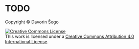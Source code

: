 # TODO
<p>Copyright &copy; Davorin Šego</p>
  <p>
    <a rel="license" href="http://creativecommons.org/licenses/by/4.0/">
    <img alt="Creative Commons License" style="border-width:0" src="https://i.creativecommons.org/l/by/4.0/88x31.png" /></a>
    <br />This work is licensed under a <a rel="license" href="http://creativecommons.org/licenses/by/4.0/">Creative Commons Attribution 4.0 International License</a>.
  </p>
